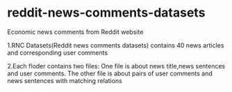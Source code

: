 # reddit-news-comments-datasets
Economic news comments from Reddit website

1.RNC Datasets(Reddit news comments datasets) contains 40 news articles and corresponding user comments

2.Each floder contains two files:
  One file is about news title,news sentences and user comments.
  The other file is about pairs of user comments and news sentences with matching relations
